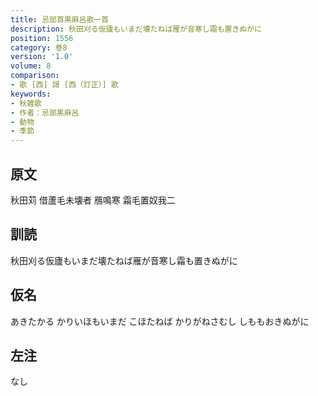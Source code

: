 ```yaml
---
title: 忌部首黒麻呂歌一首
description: 秋田刈る仮廬もいまだ壊たねば雁が音寒し霜も置きぬがに
position: 1556
category: 巻8
version: '1.0'
volume: 8
comparison:
- 歌 [西] 謌 [西（訂正）] 歌
keywords:
- 秋雑歌
- 作者：忌部黒麻呂
- 動物
- 季節
---
```


## 原文

秋田苅 借蘆毛未壊者 鴈鳴寒 霜毛置奴我二

## 訓読

秋田刈る仮廬もいまだ壊たねば雁が音寒し霜も置きぬがに

## 仮名

あきたかる かりいほもいまだ こほたねば かりがねさむし しももおきぬがに

## 左注

なし
